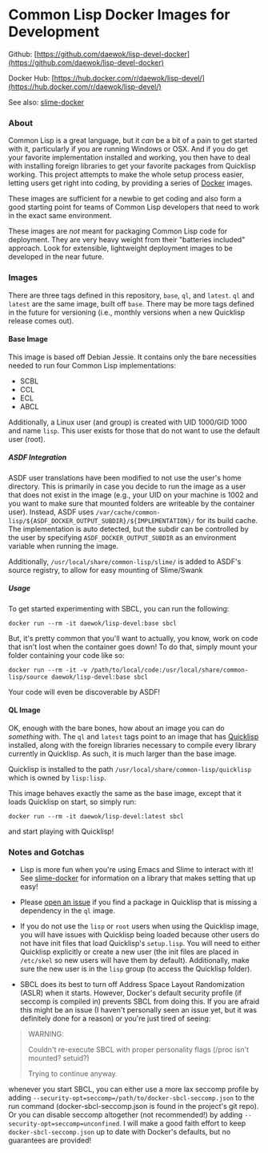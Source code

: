 # Common Lisp Docker Images for Development #

Github: [https://github.com/daewok/lisp-devel-docker](https://github.com/daewok/lisp-devel-docker)

Docker Hub: [https://hub.docker.com/r/daewok/lisp-devel/](https://hub.docker.com/r/daewok/lisp-devel/)

See also: [slime-docker](https://github.com/daewok/slime-docker)

### About ###

Common Lisp is a great language, but it *can* be a bit of a pain to get started
with it, particularly if you are running Windows or OSX. And if you do get your
favorite implementation installed and working, you then have to deal with
installing foreign libraries to get your favorite packages from Quicklisp
working. This project attempts to make the whole setup process easier, letting
users get right into coding, by providing a series of
[Docker](https://www.docker.com/) images.

These images are sufficient for a newbie to get coding and also form a good
starting point for teams of Common Lisp developers that need to work in the
exact same environment.

These images are *not* meant for packaging Common Lisp code for deployment. They
are very heavy weight from their "batteries included" approach. Look for
extensible, lightweight deployment images to be developed in the near future.

### Images ###

There are three tags defined in this repository, `base`, `ql`, and
`latest`. `ql` and `latest` are the same image, built off `base`. There may be
more tags defined in the future for versioning (i.e., monthly versions when a
new Quicklisp release comes out).

#### Base Image ####

This image is based off Debian Jessie. It contains only the bare necessities
needed to run four Common Lisp implementations:

+ SCBL
+ CCL
+ ECL
+ ABCL

Additionally, a Linux user (and group) is created with UID 1000/GID 1000 and
name `lisp`. This user exists for those that do not want to use the default user
(root).

##### ASDF Integration #####

ASDF user translations have been modified to not use the user's home
directory. This is primarily in case you decide to run the image as a user that
does not exist in the image (e.g., your UID on your machine is 1002 and you want
to make sure that mounted folders are writeable by the container user). Instead,
ASDF uses
`/var/cache/common-lisp/${ASDF_DOCKER_OUTPUT_SUBDIR}/${IMPLEMENTATION}/` for its
build cache. The implementation is auto detected, but the subdir can be
controlled by the user by specifying `ASDF_DOCKER_OUTPUT_SUBDIR` as an
environment variable when running the image.

Additionally, `/usr/local/share/common-lisp/slime/` is added to ASDF's source
registry, to allow for easy mounting of Slime/Swank

##### Usage #####

To get started experimenting with SBCL, you can run the following:

    docker run --rm -it daewok/lisp-devel:base sbcl

But, it's pretty common that you'll want to actually, you know, work on code
that isn't lost when the container goes down! To do that, simply mount your
folder containing your code like so:

    docker run --rm -it -v /path/to/local/code:/usr/local/share/common-lisp/source daewok/lisp-devel:base sbcl

Your code will even be discoverable by ASDF!

#### QL Image ####

OK, enough with the bare bones, how about an image you can do *something*
with. The `ql` and `latest` tags point to an image that has
[Quicklisp](https://www.quicklisp.org/) installed, along with the foreign
libraries necessary to compile every library currently in Quicklisp. As such, it
is much larger than the base image.

Quicklisp is installed to the path `/usr/local/share/common-lisp/quicklisp`
which is owned by `lisp:lisp`.

This image behaves exactly the same as the base image, except that it loads
Quicklisp on start, so simply run:

    docker run --rm -it daewok/lisp-devel:latest sbcl

and start playing with Quicklisp!

### Notes and Gotchas ###

+ Lisp is more fun when you're using Emacs and Slime to interact with it! See
  [slime-docker](https://github.com/daewok/slime-docker)
  for information on a library that makes setting that up easy!

+ Please [open an issue](https://github.com/daewok/lisp-devel-docker/issues) if
  you find a package in Quicklisp that is missing a dependency in the `ql`
  image.

+ If you do not use the `lisp` or `root` users when using the Quicklisp image,
  you will have issues with Quicklisp being loaded because other users do not
  have init files that load Quicklisp's `setup.lisp`. You will need to either
  Quicklisp explicitly or create a new user (the init files are placed in
  `/etc/skel` so new users will have them by default). Additionally, make sure
  the new user is in the `lisp` group (to access the Quicklisp folder).

+ SBCL does its best to turn off Address Space Layout Randomization (ASLR) when
  it starts. However, Docker's default security profile (if seccomp is compiled
  in) prevents SBCL from doing this. If you are afraid this might be an issue (I
  haven't personally seen an issue yet, but it was definitely done for a reason)
  or you're just tired of seeing:

> WARNING:
>
> Couldn't re-execute SBCL with proper personality flags (/proc isn't mounted? setuid?)
>
> Trying to continue anyway.

  whenever you start SBCL, you can either use a more lax seccomp profile by
  adding `--security-opt=seccomp=/path/to/docker-sbcl-seccomp.json` to the run
  command (docker-sbcl-seccomp.json is found in the project's git repo). Or you
  can disable seccomp altogether (not recommended!) by adding
  `--security-opt=seccomp=unconfined`. I will make a good faith effort to keep
  `docker-sbcl-seccomp.json` up to date with Docker's defaults, but no
  guarantees are provided!
